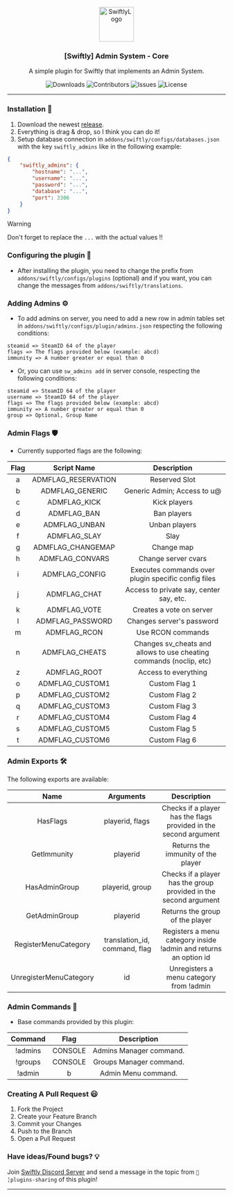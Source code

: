 <p align="center">
  <a href="https://github.com/swiftly-solution/admins">
    <img src="https://cdn.swiftlycs2.net/swiftly-logo.png" alt="SwiftlyLogo" width="80" height="80">
  </a>

  <h3 align="center">[Swiftly] Admin System - Core</h3>

  <p align="center">
    A simple plugin for Swiftly that implements an Admin System.
    <br/>
  </p>
</p>

<p align="center">
  <img src="https://img.shields.io/github/downloads/swiftly-solution/admins/total" alt="Downloads"> 
  <img src="https://img.shields.io/github/contributors/swiftly-solution/admins?color=dark-green" alt="Contributors">
  <img src="https://img.shields.io/github/issues/swiftly-solution/admins" alt="Issues">
  <img src="https://img.shields.io/github/license/swiftly-solution/admins" alt="License">
</p>

---

### Installation 👀

1. Download the newest [release](https://github.com/swiftly-solution/admins/releases).
2. Everything is drag & drop, so I think you can do it!
3. Setup database connection in `addons/swiftly/configs/databases.json` with the key `swiftly_admins` like in the following example:
```json
{
    "swiftly_admins": {
        "hostname": "...",
        "username": "...",
        "password": "...",
        "database": "...",
        "port": 3306
    }
}
```
> [!WARNING]
> Don't forget to replace the `...` with the actual values !!

### Configuring the plugin 🧐

* After installing the plugin, you need to change the prefix from `addons/swiftly/configs/plugins` (optional) and if you want, you can change the messages from `addons/swiftly/translations`.

### Adding Admins ⚙️

* To add admins on server, you need to add a new row in admin tables set in `addons/swiftly/configs/plugin/admins.json` respecting the following conditions:

```
steamid => SteamID 64 of the player
flags => The flags provided below (example: abcd)
immunity => A number greater or equal than 0
```

* Or, you can use `sw_admins add` in server console, respecting the following conditions:

```
steamid => SteamID 64 of the player
username => SteamID 64 of the player
flags => The flags provided below (example: abcd)
immunity => A number greater or equal than 0
group => Optional, Group Name
```

### Admin Flags 🛡️

* Currently supported flags are the following:

| Flag | Script Name |                             Description                             |
|:----:|:---:|:-------------------------------------------------------------------:|
|   a  | ADMFLAG_RESERVATION |                            Reserved Slot                            |
|   b  | ADMFLAG_GENERIC |                     Generic Admin; Access to u@                     |
|   c  | ADMFLAG_KICK |                             Kick players                            |
|   d  | ADMFLAG_BAN |                             Ban players                             |
|   e  | ADMFLAG_UNBAN |                            Unban players                            |
|   f  | ADMFLAG_SLAY |                                 Slay                                |
|   g  | ADMFLAG_CHANGEMAP |                              Change map                             |
|   h  | ADMFLAG_CONVARS |                         Change server cvars                         |
|   i  | ADMFLAG_CONFIG |         Executes commands over plugin specific config files         |
|   j  | ADMFLAG_CHAT |               Access to private say, center say, etc.               |
|   k  | ADMFLAG_VOTE |                       Creates a vote on server                      |
|   l  | ADMFLAG_PASSWORD |                      Changes server's password                      |
|   m  | ADMFLAG_RCON |                          Use RCON commands                          |
|   n  | ADMFLAG_CHEATS | Changes sv_cheats and allows to use cheating commands (noclip, etc) |
|   z  | ADMFLAG_ROOT |                         Access to everything                        |
|   o  | ADMFLAG_CUSTOM1 |                            Custom Flag 1                            |
|   p  | ADMFLAG_CUSTOM2 |                            Custom Flag 2                            |
|   q  | ADMFLAG_CUSTOM3 |                            Custom Flag 3                            |
|   r  | ADMFLAG_CUSTOM4 |                            Custom Flag 4                            |
|   s  | ADMFLAG_CUSTOM5 |                            Custom Flag 5                            |
|   t  | ADMFLAG_CUSTOM6 |                            Custom Flag 6                            |

### Admin Exports 🛠️

The following exports are available:

|     Name    |    Arguments    |                            Description                            |
|:-----------:|:---------------:|:-----------------------------------------------------------------:|
|   HasFlags  | playerid, flags | Checks if a player has the flags provided in the second argument  |
| GetImmunity |     playerid    |                 Returns the immunity of the player                |
| HasAdminGroup | playerid, group | Checks if a player has the group provided in the second argument |
| GetAdminGroup |     playerid    |                 Returns the group of the player                |
| RegisterMenuCategory | translation_id, command, flag | Registers a menu category inside !admin and returns an option id |
| UnregisterMenuCategory | id | Unregisters a menu category from !admin |

### Admin Commands 💬

* Base commands provided by this plugin:

|      Command     |        Flag       |               Description              |
|:----------------:|:-----------------:|:--------------------------------------:|
|     !admins    |       CONSOLE     |        Admins Manager command.        |
|   !groups   |       CONSOLE     |    Groups Manager command.   |
| !admin | b | Admin Menu command. | 
### Creating A Pull Request 😃

1. Fork the Project
2. Create your Feature Branch
3. Commit your Changes
4. Push to the Branch
5. Open a Pull Request

### Have ideas/Found bugs? 💡
Join [Swiftly Discord Server](https://swiftlycs2.net/discord) and send a message in the topic from `📕╎plugins-sharing` of this plugin!

---
